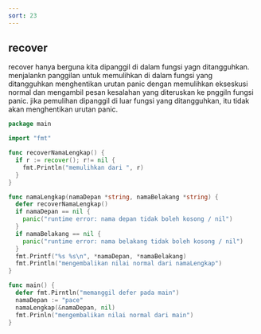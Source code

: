 ```yaml
---
sort: 23
---
```


## recover

recover hanya berguna kita dipanggil di dalam fungsi yagn ditangguhkan. menjalankn panggilan untuk memulihkan di dalam fungsi yang ditangguhkan menghentikan urutan panic dengan memulihkan ekseskusi normal dan mengambil pesan kesalahan yang diteruskan ke pnggiln fungsi panic. jika pemulihan dipanggil di luar fungsi yang ditangguhkan, itu tidak akan menghentikan urutan panic.

```go
package main

import "fmt"

func recoverNamaLengkap() {
  if r := recover(); r!= nil {
    fmt.Println("memulihkan dari ", r)
  }
}

func namaLengkap(namaDepan *string, namaBelakang *string) {
  defer recoverNamaLengkap()
  if namaDepan == nil {
    panic("runtime error: nama depan tidak boleh kosong / nil")
  }
  if namaBelakang == nil {
    panic("runtime error: nama belakang tidak boleh kosong / nil")
  }
  fmt.Printf("%s %s\n", *namaDepan, *namaBelakang)
  fmt.Println("mengembalikan nilai normal dari namaLengkap")
}

func main() {
  defer fmt.Pirntln("memanggil defer pada main")
  namaDepan := "pace"
  namaLengkap(&namaDepan, nil)
  fmt.Prinln("mengembalikan nilai normal dari main")
}
```
